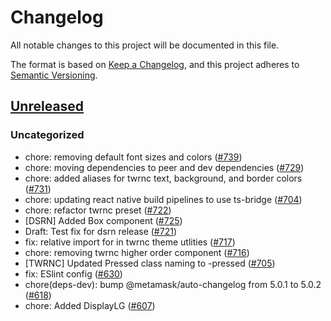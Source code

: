 # Changelog

All notable changes to this project will be documented in this file.

The format is based on [Keep a Changelog](https://keepachangelog.com/en/1.0.0/),
and this project adheres to [Semantic Versioning](https://semver.org/spec/v2.0.0.html).

## [Unreleased]

### Uncategorized

- chore: removing default font sizes and colors ([#739](https://github.com/MetaMask/metamask-design-system/pull/739))
- chore: moving dependencies to peer and dev dependencies ([#729](https://github.com/MetaMask/metamask-design-system/pull/729))
- chore: added aliases for twrnc text, background, and border colors ([#731](https://github.com/MetaMask/metamask-design-system/pull/731))
- chore: updating react native build pipelines to use ts-bridge ([#704](https://github.com/MetaMask/metamask-design-system/pull/704))
- chore: refactor twrnc preset ([#722](https://github.com/MetaMask/metamask-design-system/pull/722))
- [DSRN] Added Box component ([#725](https://github.com/MetaMask/metamask-design-system/pull/725))
- Draft: Test fix for dsrn release ([#721](https://github.com/MetaMask/metamask-design-system/pull/721))
- fix: relative import for in twrnc theme utlities ([#717](https://github.com/MetaMask/metamask-design-system/pull/717))
- chore: removing twrnc higher order component ([#716](https://github.com/MetaMask/metamask-design-system/pull/716))
- [TWRNC] Updated Pressed class naming to -pressed ([#705](https://github.com/MetaMask/metamask-design-system/pull/705))
- fix: ESlint config ([#630](https://github.com/MetaMask/metamask-design-system/pull/630))
- chore(deps-dev): bump @metamask/auto-changelog from 5.0.1 to 5.0.2 ([#618](https://github.com/MetaMask/metamask-design-system/pull/618))
- chore: Added DisplayLG ([#607](https://github.com/MetaMask/metamask-design-system/pull/607))

[Unreleased]: https://github.com/MetaMask/metamask-design-system/
